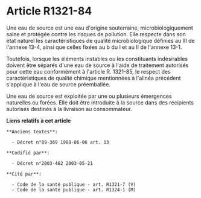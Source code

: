 # Article R1321-84

Une eau de source est une eau d'origine souterraine, microbiologiquement saine et protégée contre les risques de pollution.
Elle respecte dans son état naturel les caractéristiques de qualité microbiologique définies au III de l'annexe 13-4, ainsi
que celles fixées au b du I et au II de l'annexe 13-1.

Toutefois, lorsque les éléments instables ou les constituants indésirables doivent être séparés d'une eau de source à l'aide
de traitement autorisés pour cette eau conformément à l'article R. 1321-85, le respect des caractéristiques de qualité
chimique mentionnées à l'alinéa précédent s'applique à l'eau de source préemballée.

Une eau de source est exploitée par une ou plusieurs émergences naturelles ou forées. Elle doit être introduite à la source
dans des récipients autorisés destinés à la livraison au consommateur.

**Liens relatifs à cet article**

	**Anciens textes**:

	  - Décret n°89-369 1989-06-06 art. 13

	**Codifié par**:

	  - Décret n°2003-462 2003-05-21

	**Cité par**:

	  - Code de la santé publique - art. R1321-7 (V)
	  - Code de la santé publique - art. R1324-1 (M)

